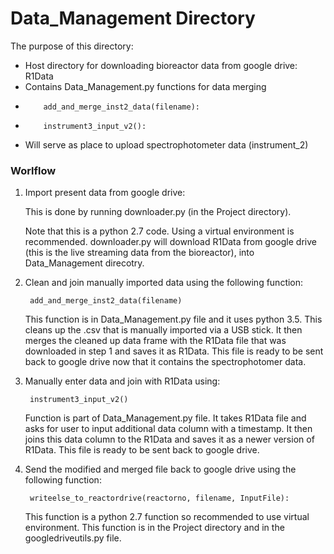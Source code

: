 # Data_Management Directory 

The purpose of this directory: 

  - Host directory for downloading bioreactor data from google drive: R1Data
  - Contains Data_Management.py functions for data merging
  -         add_and_merge_inst2_data(filename):
  -         instrument3_input_v2():
  - Will serve as place to upload spectrophotometer data (instrument_2) 

### Worlflow 
1)  Import present data from google drive:
    
    This is done by running downloader.py (in the Project directory). 
    
    
    Note that this is a python 2.7 code. Using a virtual environment is recommended. downloader.py will download R1Data from google drive (this is the live streaming data from the bioreactor), into Data_Management direcotry. 
    
2) Clean and join manually imported data using the following function:

        add_and_merge_inst2_data(filename)
        
    This function is in Data_Management.py file and it uses python 3.5. This cleans up the .csv that is manually imported via a USB stick. It then merges the cleaned up data frame with the R1Data file that was downloaded in step 1 and saves it as R1Data. This file is ready to be sent back to google drive now that it contains the spectrophotomer data. 

3) Manually enter data and join with R1Data using:

        instrument3_input_v2()

    Function is part of Data_Management.py file. It takes R1Data file and asks for user to input additional data column with a timestamp. It then joins this data column to the R1Data and saves it as a newer version of R1Data. This file is ready to be sent back to google drive. 
 
4) Send the modified and merged file back to google drive using the following function: 

        writeelse_to_reactordrive(reactorno, filename, InputFile):
    
    This function is a python 2.7 function so recommended to use virtual environment. This function is in the Project directory and in the googledriveutils.py file. 



